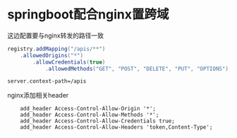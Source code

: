 # springboot配合nginx置跨域

这边配置要与nginx转发的路径一致

```java
registry.addMapping("/apis/**")
    .allowedOrigins("*")
        .allowCredentials(true)
            .allowedMethods("GET", "POST", "DELETE", "PUT", "OPTIONS");
```

```none
server.context-path=/apis
```

nginx添加相关header

```config
    add_header Access-Control-Allow-Origin '*';
    add_header Access-Control-Allow-Methods '*';
    add_header Access-Control-Allow-Credentials true;
    add_header Access-Control-Allow-Headers 'token,Content-Type';
```

